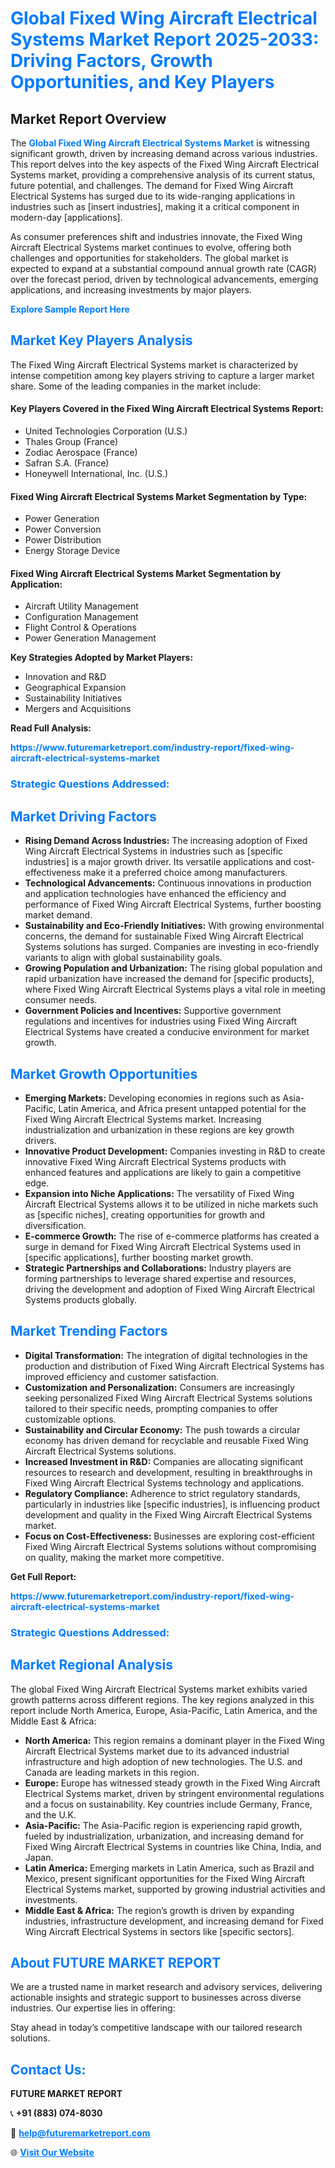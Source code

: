 <h1 style="color: #007BFF;">Global Fixed Wing Aircraft Electrical Systems Market Report 2025-2033: Driving Factors, Growth Opportunities, and Key Players</h1>

<section id="overview">
<h2>Market Report Overview</h2>
<p>The <a href="https://www.futuremarketreport.com/industry-report/fixed-wing-aircraft-electrical-systems-market" style="color: #007BFF; text-decoration: none;"><strong>Global Fixed Wing Aircraft Electrical Systems Market</strong></a> is witnessing significant growth, driven by increasing demand across various industries. This report delves into the key aspects of the Fixed Wing Aircraft Electrical Systems market, providing a comprehensive analysis of its current status, future potential, and challenges. The demand for Fixed Wing Aircraft Electrical Systems has surged due to its wide-ranging applications in industries such as [insert industries], making it a critical component in modern-day [applications].</p>
<p>As consumer preferences shift and industries innovate, the Fixed Wing Aircraft Electrical Systems market continues to evolve, offering both challenges and opportunities for stakeholders. The global market is expected to expand at a substantial compound annual growth rate (CAGR) over the forecast period, driven by technological advancements, emerging applications, and increasing investments by major players.</p>
</section>

<section id="overview">
<p><a href="https://www.futuremarketreport.com/request-sample/reportId=54046" style="color: #007BFF; text-decoration: none;"><strong>Explore Sample Report Here</strong></a></p>
</section>

<section id="key-players">
<h2 style="color: #007BFF;">Market Key Players Analysis</h2>
<p>The Fixed Wing Aircraft Electrical Systems market is characterized by intense competition among key players striving to capture a larger market share. Some of the leading companies in the market include:</p>
<h4>Key Players Covered in the Fixed Wing Aircraft Electrical Systems Report:</h4>
<ul><li>United Technologies Corporation (U.S.)</li><li>Thales Group (France)</li><li>Zodiac Aerospace (France)</li><li>Safran S.A. (France)</li><li>Honeywell International, Inc. (U.S.)</li></ul>
<h4>Fixed Wing Aircraft Electrical Systems Market Segmentation by Type:</h4>
<ul><li>Power Generation</li><li>Power Conversion</li><li>Power Distribution</li><li>Energy Storage Device</li></ul>

<h4>Fixed Wing Aircraft Electrical Systems Market Segmentation by Application:</h4>
<ul><li>Aircraft Utility Management</li><li>Configuration Management</li><li>Flight Control &amp; Operations</li><li>Power Generation Management</li></ul>
<p><strong>Key Strategies Adopted by Market Players:</strong></p>
<ul>
<li>Innovation and R&D</li>
<li>Geographical Expansion</li>
<li>Sustainability Initiatives</li>
<li>Mergers and Acquisitions</li>
</ul>
</section>

<section>
<p><strong>Read Full Analysis: </strong></p><a href="https://www.futuremarketreport.com/industry-report/fixed-wing-aircraft-electrical-systems-market" style="color: #007BFF; text-decoration: none;"><strong>https://www.futuremarketreport.com/industry-report/fixed-wing-aircraft-electrical-systems-market</strong></a>
<h3 style="color: #007BFF;">Strategic Questions Addressed:</h3>
</section>

<section id="driving-factors">
<h2 style="color: #007BFF;">Market Driving Factors</h2>
<ul>
<li><strong>Rising Demand Across Industries:</strong> The increasing adoption of Fixed Wing Aircraft Electrical Systems in industries such as [specific industries] is a major growth driver. Its versatile applications and cost-effectiveness make it a preferred choice among manufacturers.</li>
<li><strong>Technological Advancements:</strong> Continuous innovations in production and application technologies have enhanced the efficiency and performance of Fixed Wing Aircraft Electrical Systems, further boosting market demand.</li>
<li><strong>Sustainability and Eco-Friendly Initiatives:</strong> With growing environmental concerns, the demand for sustainable Fixed Wing Aircraft Electrical Systems solutions has surged. Companies are investing in eco-friendly variants to align with global sustainability goals.</li>
<li><strong>Growing Population and Urbanization:</strong> The rising global population and rapid urbanization have increased the demand for [specific products], where Fixed Wing Aircraft Electrical Systems plays a vital role in meeting consumer needs.</li>
<li><strong>Government Policies and Incentives:</strong> Supportive government regulations and incentives for industries using Fixed Wing Aircraft Electrical Systems have created a conducive environment for market growth.</li>
</ul>
</section>

<section id="growth-opportunities">
<h2 style="color: #007BFF;">Market Growth Opportunities</h2>
<ul>
<li><strong>Emerging Markets:</strong> Developing economies in regions such as Asia-Pacific, Latin America, and Africa present untapped potential for the Fixed Wing Aircraft Electrical Systems market. Increasing industrialization and urbanization in these regions are key growth drivers.</li>
<li><strong>Innovative Product Development:</strong> Companies investing in R&D to create innovative Fixed Wing Aircraft Electrical Systems products with enhanced features and applications are likely to gain a competitive edge.</li>
<li><strong>Expansion into Niche Applications:</strong> The versatility of Fixed Wing Aircraft Electrical Systems allows it to be utilized in niche markets such as [specific niches], creating opportunities for growth and diversification.</li>
<li><strong>E-commerce Growth:</strong> The rise of e-commerce platforms has created a surge in demand for Fixed Wing Aircraft Electrical Systems used in [specific applications], further boosting market growth.</li>
<li><strong>Strategic Partnerships and Collaborations:</strong> Industry players are forming partnerships to leverage shared expertise and resources, driving the development and adoption of Fixed Wing Aircraft Electrical Systems products globally.</li>
</ul>
</section>

<section id="trending-factors">
<h2 style="color: #007BFF;">Market Trending Factors</h2>
<ul>
<li><strong>Digital Transformation:</strong> The integration of digital technologies in the production and distribution of Fixed Wing Aircraft Electrical Systems has improved efficiency and customer satisfaction.</li>
<li><strong>Customization and Personalization:</strong> Consumers are increasingly seeking personalized Fixed Wing Aircraft Electrical Systems solutions tailored to their specific needs, prompting companies to offer customizable options.</li>
<li><strong>Sustainability and Circular Economy:</strong> The push towards a circular economy has driven demand for recyclable and reusable Fixed Wing Aircraft Electrical Systems solutions.</li>
<li><strong>Increased Investment in R&D:</strong> Companies are allocating significant resources to research and development, resulting in breakthroughs in Fixed Wing Aircraft Electrical Systems technology and applications.</li>
<li><strong>Regulatory Compliance:</strong> Adherence to strict regulatory standards, particularly in industries like [specific industries], is influencing product development and quality in the Fixed Wing Aircraft Electrical Systems market.</li>
<li><strong>Focus on Cost-Effectiveness:</strong> Businesses are exploring cost-efficient Fixed Wing Aircraft Electrical Systems solutions without compromising on quality, making the market more competitive.</li>
</ul>
</section>

<section>
<p><strong>Get Full Report: </strong></p><a href="https://www.futuremarketreport.com/industry-report/fixed-wing-aircraft-electrical-systems-market" style="color: #007BFF; text-decoration: none;"><strong>https://www.futuremarketreport.com/industry-report/fixed-wing-aircraft-electrical-systems-market</strong></a>
<h3 style="color: #007BFF;">Strategic Questions Addressed:</h3>
</section>


<section id="regional-analysis">
<h2 style="color: #007BFF;">Market Regional Analysis</h2>
<p>The global Fixed Wing Aircraft Electrical Systems market exhibits varied growth patterns across different regions. The key regions analyzed in this report include North America, Europe, Asia-Pacific, Latin America, and the Middle East & Africa:</p>
<ul>
<li><strong>North America:</strong> This region remains a dominant player in the Fixed Wing Aircraft Electrical Systems market due to its advanced industrial infrastructure and high adoption of new technologies. The U.S. and Canada are leading markets in this region.</li>
<li><strong>Europe:</strong> Europe has witnessed steady growth in the Fixed Wing Aircraft Electrical Systems market, driven by stringent environmental regulations and a focus on sustainability. Key countries include Germany, France, and the U.K.</li>
<li><strong>Asia-Pacific:</strong> The Asia-Pacific region is experiencing rapid growth, fueled by industrialization, urbanization, and increasing demand for Fixed Wing Aircraft Electrical Systems in countries like China, India, and Japan.</li>
<li><strong>Latin America:</strong> Emerging markets in Latin America, such as Brazil and Mexico, present significant opportunities for the Fixed Wing Aircraft Electrical Systems market, supported by growing industrial activities and investments.</li>
<li><strong>Middle East & Africa:</strong> The region’s growth is driven by expanding industries, infrastructure development, and increasing demand for Fixed Wing Aircraft Electrical Systems in sectors like [specific sectors].</li>
</ul>
</section>

<footer>
<h2 style="color: #007BFF;">About FUTURE MARKET REPORT</h2>
<p>We are a trusted name in market research and advisory services, delivering actionable insights and strategic support to businesses across diverse industries. Our expertise lies in offering:</p>

<p>Stay ahead in today’s competitive landscape with our tailored research solutions.</p>

<h2 style="color: #007BFF;">Contact Us:</h2>
<p><strong>FUTURE MARKET REPORT</strong></p>
<p>📞 <strong>+91 (883) 074-8030</strong></p>
<p>📧 <strong><a href="mailto:help@futuremarketreport.com" style="color: #007BFF;">help@futuremarketreport.com</a></strong></p>
<p>🌐 <strong><a href="https://www.futuremarketreport.com/" style="color: #007BFF;">Visit Our Website</a></strong></p>
</footer>